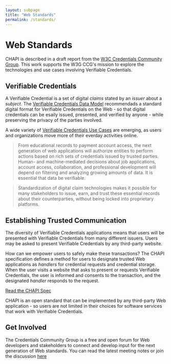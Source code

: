 ```yaml
---
layout: subpage
title: "Web Standards"
permalink: /standards/
---
```

# Web Standards
CHAPI is described in a draft report from the [W3C Credentials Community Group](https://www.w3.org/community/credentials/).  This work supports the W3G CCG's mission to explore the technologies and use cases involving Verifiable Credentials.  

## Verifiable Credentials
A Verifiable Credential is a set of digital _claims_ stated by an _issuer_ about a _subject_.  The [Verifiable Credentials Data Model](https://www.w3.org/TR/vc-data-model/) recommendads a standard digital format for Verifiable Credentials on the Web - so that digital credentials can be esaily issued, presented, and verified by anyone - while preserving the privacy of the parties involved.

A wide variety of [Verifiable Credentials Use Cases](https://www.w3.org/TR/vc-use-cases/) are emerging, as users and organizations move more of their everday activities online.  

> From educational records to payment account access, the next generation of web applications will authorize entities to perform actions based on rich sets of credentials issued by trusted parties. Human- and machine-mediated decisions about job applications, account access, collaboration, and professional development will depend on filtering and analyzing growing amounts of data. It is essential that data be verifiable.

> Standardization of digital claim technologies makes it possible for many stakeholders to issue, earn, and trust these essential records about their counterparties, without being locked into proprietary platforms.

## Establishing Trusted Communication
The diversity of Verifiable Credentials applications means that users will be presented with Verifiable Credentials from many different issuers.  Users may be asked to present Verifiable Credentials by any third-party website.  

How can we empower users to safely make these transactions?  The CHAPI specification defines a method for users to designate trusted Web applications as _handlers_ for credential requests and credential storage.  When the user visits a website that asks to present or requests Verifiable Credentials, the user is informed and consents to the transaction, and the designated _handler_ responds to the request.  

<p class="button-row">
    <a href="https://w3c-ccg.github.io/credential-handler-api/" class="btn2">Read the CHAPI Spec</a>
</p>

CHAPI is an open standard that can be implemented by any third-party Web application - so users are not limited in their choices for software services that work with Verifiable Credentials.

## Get Involved
The Credentials Community Group is a free and open forum for Web developers and stakeholders to connect and develop input for the next generation of Web standards.  You can read the latest meeting notes or join the discussion [here](https://www.w3.org/community/credentials/)